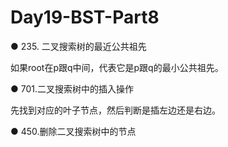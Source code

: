 # Day19-BST-Part8
● 235. 二叉搜索树的最近公共祖先 

如果root在p跟q中间，代表它是p跟q的最小公共祖先。

● 701.二叉搜索树中的插入操作 

先找到对应的叶子节点，然后判断是插左边还是右边。

● 450.删除二叉搜索树中的节点 
